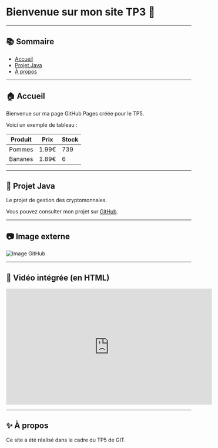 # Bienvenue sur mon site TP3 🚀

---

## 📚 Sommaire

- [Accueil](#accueil)
- [Projet Java](#projet-java)
- [À propos](#à-propos)

---

## 🏠 Accueil

Bienvenue sur ma page GitHub Pages créée pour le TP5.

Voici un exemple de tableau :

| Produit      | Prix   | Stock |
|--------------|--------|-------|
| Pommes       | 1.99€  | 739   |
| Bananes      | 1.89€  | 6     |

---

## 🎯 Projet Java

Le projet de gestion des cryptomonnaies.

Vous pouvez consulter mon projet sur [GitHub](https://github.com/<ton-utilisateur>/tp3).

---

## 📷 Image externe

![Image GitHub](https://github.githubassets.com/images/modules/logos_page/GitHub-Mark.png)

---

## 🎥 Vidéo intégrée (en HTML)

<iframe width="560" height="315" src="https://www.youtube.com/embed/dQw4w9WgXcQ" frameborder="0" allowfullscreen></iframe>

---

## ✨ À propos

Ce site a été réalisé dans le cadre du TP5 de GIT.
